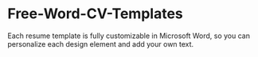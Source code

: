# Free-Word-CV-Templates
Each resume template is fully customizable in Microsoft Word, so you can personalize each design element and add your own text. 
